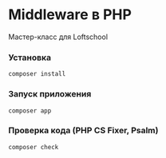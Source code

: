 # Middleware в PHP
Мастер-класс для Loftschool

### Установка

```shell
composer install
```

### Запуск приложения

```shell
composer app
```

### Проверка кода (PHP CS Fixer, Psalm)

```shell
composer check
```
